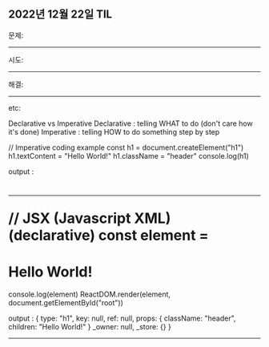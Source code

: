 2022년 12월 22일 TIL
---------------------------------------

문제: 


---------------------------------------
시도:


---------------------------------------
해결:


---------------------------------------
etc:

Declarative vs Imperative
Declarative : telling WHAT to do (don't care how it's done)
Imperative : telling HOW to do something step by step

// Imperative coding example
const h1 = document.createElement("h1")
h1.textContent = "Hello World!"
h1.className = "header"
console.log(h1)

output :
<h1 class="header">

---------------------------------------

// JSX (Javascript XML) (declarative)
const element = <h1 className="header">Hello World!</h1>
console.log(element)
ReactDOM.render(element, document.getElementById("root"))

output :
{
    type: "h1",
    key: null,
    ref: null,
    props: {
        className: "header",
        children: "Hello World!"
    }
    _owner: null,
    _store: {}
}

---------------------------------------